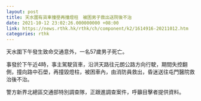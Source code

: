 ```yaml
---
layout: post
title: 天水圍有貨車撞壆再撞燈柱　被困男子救出送院後不治
date: 2021-10-12 23:02:26.000000000 +08:00
link: https://news.rthk.hk/rthk/ch/component/k2/1614916-20211012.htm
categories: rthk
---
```


天水圍下午發生致命交通意外，一名57歲男子死亡。

事發於下午近4時，事主駕駛貨車，沿洪天路往元朗公路方向行駛，期間失控翻側，撞向路中石壆，再撞毀燈柱，被困車內，由消防員救出，昏迷送往屯門醫院救治後不治。

警方新界北總區交通部特別調查隊，正跟進調查案件，呼籲目擊者提供資料。
